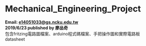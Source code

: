 # Mechanical_Engineering_Project
<b>Email: e14051033@gs.ncku.edu.tw</b><br>
<b>2019/6/23 published by 廖品奇</b><br>
包含fritzing電路圖檔案、arduino程式碼檔案、手把操作圖和實際電路板datasheet<br><br>
